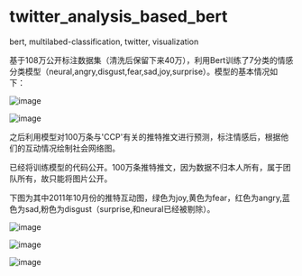 # twitter_analysis_based_bert

bert, multilabed-classification, twitter, visualization

基于108万公开标注数据集（清洗后保留下来40万），利用Bert训练了7分类的情感分类模型（neural,angry,disgust,fear,sad,joy,surprise）。模型的基本情况如下：

![image](https://github.com/qiangjiaodeyugang/twitter_analysis_based_bert/blob/main/img/modelsize.png)

![image](https://github.com/qiangjiaodeyugang/twitter_analysis_based_bert/blob/main/img/modelfitness.png)

之后利用模型对100万条与'CCP'有关的推特推文进行预测，标注情感后，根据他们的互动情况绘制社会网络图。

已经将训练模型的代码公开。100万条推特推文，因为数据不归本人所有，属于团队所有，故只能将图片公开。

下图为其中2011年10月份的推特互动图，绿色为joy,黄色为fear，红色为angry,蓝色为sad,粉色为disgust（surprise,和neural已经被剔除）。

![image](https://github.com/qiangjiaodeyugang/twitter_analysis_based_bert/blob/main/img/fre.png)

![image](https://github.com/qiangjiaodeyugang/twitter_analysis_based_bert/blob/main/img/net_to.png)

![image](https://github.com/qiangjiaodeyugang/twitter_analysis_based_bert/blob/main/img/net_part.png)
